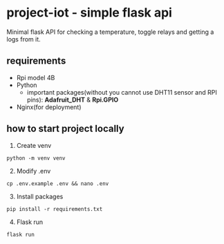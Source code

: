 # project-iot - simple flask api

Minimal flask API for checking a temperature, toggle relays and getting a logs from it.

## requirements
- Rpi model 4B
- Python
    - important packages(without you cannot use DHT11 sensor and RPI pins): **Adafruit_DHT** & **Rpi.GPIO**
- Nginx(for deployment)

## how to start project locally
1. Create venv
```
python -m venv venv
```

2. Modify .env
```
cp .env.example .env && nano .env
```

3. Install packages
```
pip install -r requirements.txt
```

4. Flask run
```
flask run
```
